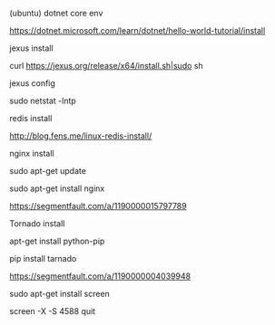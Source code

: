 (ubuntu)
dotnet core env

https://dotnet.microsoft.com/learn/dotnet/hello-world-tutorial/install

jexus install

curl https://jexus.org/release/x64/install.sh|sudo sh

jexus config

sudo netstat -lntp

redis install

http://blog.fens.me/linux-redis-install/


nginx install 

sudo apt-get update

sudo apt-get install nginx

https://segmentfault.com/a/1190000015797789

 
Tornado install

apt-get install python-pip

pip install tarnado

https://segmentfault.com/a/1190000004039948


sudo apt-get install screen

screen -X -S 4588 quit

